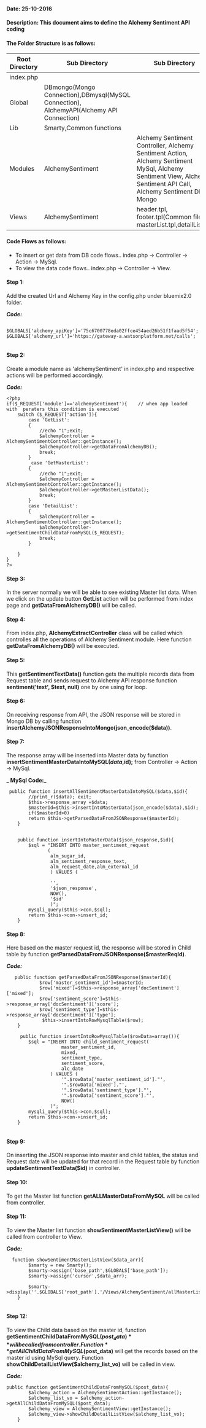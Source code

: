 #### Date: 25-10-2016
#### Description: This document aims to define the Alchemy Sentiment API coding 


#### The Folder Structure is as follows:
   
   
   Root Directory | Sub Directory | Sub Directory 
------------ | ------------- | -------------
index.php | | |
Global | DBmongo(Mongo Connection),DBmysql(MySQL Connection), AlchemyAPI(Alchemy API Connection)  | 
Lib | Smarty,Common functions | |
Modules | AlchemySentiment | Alchemy Sentiment Controller, Alchemy Sentiment Action, Alchemy Sentiment MySql, Alchemy Sentiment View, Alchemy Sentiment API Call, Alchemy Sentiment DB Mongo|
Views | AlchemySentiment | header.tpl, footer.tpl(Common files), masterList.tpl,detailList.tpl|

#### Code Flows as follows:
   * To insert or get data from DB code flows.. index.php -> Controller -> Action -> MySql.
   * To view the data code flows.. index.php -> Controller -> View.
   
 
#### Step 1:
  Add the created Url and Alchemy Key in the config.php under bluemix2.0 folder.
	
**_Code:_**
	
```
	
$GLOBALS['alchemy_apiKey']='75c6700778eda02ffce454aed26b51f1faad5f54';
$GLOBALS['alchemy_url']='https://gateway-a.watsonplatform.net/calls';
	
```
	
  
#### Step 2:
  Create a module name as 'alchemySentiment' in index.php and respective actions will be performed accordingly.
  
**_Code:_**

```
<?php
if($_REQUEST['module']=='alchemySentiment'){    // when app loaded with  peraters this condition is executed
    switch ($_REQUEST['action']){
        case 'GetList':
        {
			//echo "1";exit; 
            $alchemyController = AlchemySentimentController::getInstance();
            $alchemyController->getDataFromAlchemyDB();
            break;
        }
		 case 'GetMasterList':
        {
			//echo "1";exit; 
            $alchemyController = AlchemySentimentController::getInstance();
            $alchemyController->getMasterListData();
            break;
        }
        case 'DetailList':
        {
            $alchemyController = AlchemySentimentController::getInstance();
            $alchemyController->getSentimentChildDataFromMySQL($_REQUEST);
            break;
        }
      
    }
}
?>

```

#### Step 3:
   In the server normally we will be able to see existing Master list data. When we click on the update button **GetList** action will be performed from index page and **getDataFromAlchemyDB()** will be called.
   
#### Step 4:
   From index.php, **AlchemyExtractController** class will be called which controlles all the operations of Alchemy Sentiment module. Here function **getDataFromAlchemyDB()** will be executed.
   
#### Step 5:
   This **getSentimentTextData()** function gets the multiple records data from Request table and sends request to Alchemy API response function **sentiment('text', $text, null)** one by one using for loop.
   
#### Step 6:
   On receiving response from API, the JSON response will be stored in Mongo DB by calling function  **insertAlchemyJSONResponseIntoMongo(json_encode($data))**.

#### Step 7:
   The response array will be inserted into Master data by function **insertSentimentMasterDataIntoMySQL($data,$id);** from Controller -> Action -> MySql.
   
**_ MySql Code:_**

```  
 public function insertAllSentimentMasterDataIntoMySQL($data,$id){
		//print_r($data); exit;
		$this->response_array =$data;
		$masterId=$this->insertIntoMasterData(json_encode($data),$id);
        if($masterId>0)
		return $this->getParsedDataFromJSONResponse($masterId);
	}
	
	
	public function insertIntoMasterData($json_response,$id){
    	$sql = "INSERT INTO master_sentiment_request
               (
                alm_sugar_id,
                alm_sentiment_response_text,
                alm_request_date,alm_external_id
                ) VALUES (
                
                '',
                '$json_response',
                NOW(),
				'$id'
                )";
		mysqli_query($this->con,$sql);
        return $this->con->insert_id;
    }

```

#### Step 8:
   Here based on the master request id, the response will be stored in Child table by function **getParsedDataFromJSONResponse($masterReqId)**.

**_Code:_**

```
   public function getParsedDataFromJSONResponse($masterId){
            $row['master_sentiment_id']=$masterId;
			$row['mixed']=$this->response_array['docSentiment']['mixed'];
            $row['sentiment_score']=$this->response_array['docSentiment']['score']; 
		    $row['sentiment_type']=$this->response_array['docSentiment']['type'];
			 $this->insertIntoRowMysqlTable($row);
    }

     public function insertIntoRowMysqlTable($rowData=array()){
    	$sql = "INSERT INTO child_sentiment_request(
                    master_sentiment_id,
					mixed,
                    sentiment_type,
                    sentiment_score,
                    alc_date
                ) VALUES (
                    '".$rowData['master_sentiment_id']."',
					'".$rowData['mixed']."',
                    '".$rowData['sentiment_type']."',
                    '".$rowData['sentiment_score']."',
                    NOW()
                )";
        mysqli_query($this->con,$sql);
        return $this->con->insert_id;
    }
    
```

#### Step 9:
   On inserting the JSON response into master and child tables, the status and Request date will be updated for that record in the Request table by function **updateSentimentTextData($id)** in controller.


#### Step 10:
   To get the Master list function **getALLMasterDataFromMySQL** will be called from controller.
   
#### Step 11:
   To view the Master list function **showSentimentMasterListView()** will be called from controller to View.
   
**_Code:_**

```
  function showSentimentMasterListView($data_arr){
        $smarty = new Smarty();
        $smarty->assign('base_path',$GLOBALS['base_path']);
		$smarty->assign('cursor',$data_arr);
		
	    $smarty->display(''.$GLOBALS['root_path'].'/Views/AlchemySentiment/allMasterList.tpl');
    }
    
``` 

#### Step 12:
   To view the Child data based on the master id, function **getSentimentChildDataFromMySQL($post_data)** will be called from controller.
   Function **getAllChildDataFromMySQL($post_data)** will get the records based on the master id using MySql query. Function **showChildDetailListView($alchemy_list_vo)** will be called in view. 
   
**_Code:_**

```
public function getSentimentChildDataFromMySQL($post_data){
        $alchemy_action = AlchemySentimentAction::getInstance();
        $alchemy_list_vo = $alchemy_action->getAllChildDataFromMySQL($post_data);
		$alchemy_view = AlchemySentimentView::getInstance();
    	$alchemy_view->showChildDetailListView($alchemy_list_vo);
	}
```
